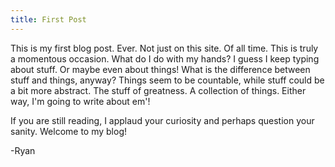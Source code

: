 ```yaml
---
title: First Post
---
```


This is my first blog post. Ever. Not just on this site. Of all time. This is truly a momentous occasion. What do I do with my hands? I guess I keep typing about stuff. Or maybe even about things! What is the difference between stuff and things, anyway? Things seem to be countable, while stuff could be a bit more abstract. The stuff of greatness. A collection of things. Either way, I'm going to write about em'!

If you are still reading, I applaud your curiosity and perhaps question your sanity. Welcome to my blog!

-Ryan
